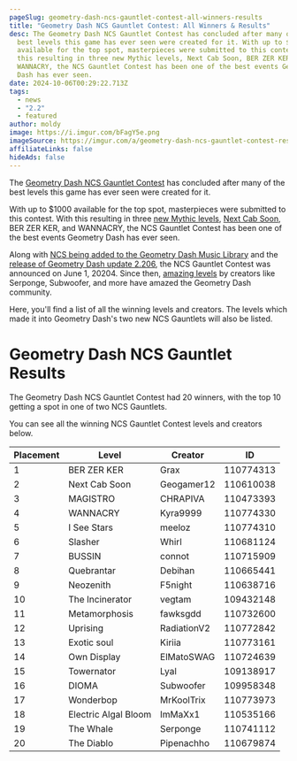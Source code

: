 ```yaml
---
pageSlug: geometry-dash-ncs-gauntlet-contest-all-winners-results
title: "Geometry Dash NCS Gauntlet Contest: All Winners & Results"
desc: The Geometry Dash NCS Gauntlet Contest has concluded after many of the
  best levels this game has ever seen were created for it. With up to $1000
  available for the top spot, masterpieces were submitted to this contest. With
  this resulting in three new Mythic levels, Next Cab Soon, BER ZER KER, and
  WANNACRY, the NCS Gauntlet Contest has been one of the best events Geometry
  Dash has ever seen.
date: 2024-10-06T00:29:22.713Z
tags:
  - news
  - "2.2"
  - featured
author: moldy
image: https://i.imgur.com/bFagY5e.png
imageSource: https://imgur.com/a/geometry-dash-ncs-gauntlet-contest-results-qmiNppY
affiliateLinks: false
hideAds: false
---
```

The [Geometry Dash NCS Gauntlet Contest](/posts/robtop-announces-geometry-dash-ncs-gauntlet-contest-with-3500-in-cash-prizes/) has concluded after many of the best levels this game has ever seen were created for it.

With up to $1000 available for the top spot, masterpieces were submitted to this contest. With this resulting in three [new Mythic levels](/posts/rage-quit-by-bli-becomes-first-easy-mythic-level-in-geometry-dash/), [Next Cab Soon](/posts/ncs-mythic-level-next-cab-soon-becomes-7th-mythic-in-geometry-dash/), BER ZER KER, and WANNACRY, the NCS Gauntlet Contest has been one of the best events Geometry Dash has ever seen.

Along with [NCS being added to the Geometry Dash Music Library](/posts/ncs-added-to-geometry-dash-music-library/) and the [release of Geometry Dash update 2.206](/posts/geometry-dash-2-206-released-on-ios-android-and-steam/), the NCS Gauntlet Contest was announced on June 1, 20204. Since then, [amazing levels](/posts/geometry-dash-levels-how-to-make-a-featured-level-2022/) by creators like Serponge, Subwoofer, and more have amazed the Geometry Dash community.

Here, you'll find a list of all the winning levels and creators. The levels which made it into Geometry Dash's two new NCS Gauntlets will also be listed.

# Geometry Dash NCS Gauntlet Results

The Geometry Dash NCS Gauntlet Contest had 20 winners, with the top 10 getting a spot in one of two NCS Gauntlets.

You can see all the winning NCS Gauntlet Contest levels and creators below.

| Placement | Level | Creator | ID |
|-----------|-------|---------|----|
| 1 | BER ZER KER | Grax | 110774313 |
| 2 | Next Cab Soon | Geogamer12 | 110610038|
| 3 | MAGISTRO | CHRAPIVA | 110473393 |
| 4 | WANNACRY | Kyra9999 | 110774330 |
| 5 | I See Stars | meeloz | 110774310 |
| 6 | Slasher | Whirl | 110681124 |
| 7 | BUSSIN | connot | 110715909 |
| 8 | Quebrantar | Debihan | 110665441 |
| 9 | Neozenith | F5night | 110638716 |
| 10 | The Incinerator | vegtam | 109432148 |
| 11 | Metamorphosis | fawksgdd | 110732600 |
| 12 | Uprising | RadiationV2 | 110772842 |
| 13 | Exotic soul | Kiriia | 110773161
| 14 | Own Display | ElMatoSWAG | 110724639 |
| 15 | Towernator | Lyal | 109138917 |
| 16 | DIOMA | Subwoofer | 109958348 |
| 17 | Wonderbop | MrKoolTrix | 110773973 |
| 18 | Electric Algal Bloom | ImMaXx1 | 110535166 |
| 19 | The Whale | Serponge | 110741112 |
| 20 | The Diablo | Pipenachho | 110679874 |